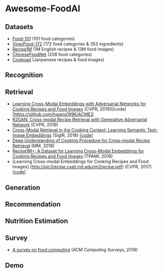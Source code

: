 # Awesome-FoodAI

## Datasets
- [Food-101](https://www.vision.ee.ethz.ch/datasets_extra/food-101/) (101 food categories)
- [VireoFood-172](http://vireo.cs.cityu.edu.hk/VireoFood172/) (172 food categories & 353 ingredients)
- [Recipe1M](http://pic2recipe.csail.mit.edu/) (1M English recipes & 13M food images)
- [ChineseFoodNet](https://sites.google.com/view/chinesefoodnet/) (208 food categories)
- [Cookpad](https://dl.acm.org/doi/10.1145/3077136.3080686) (Janpanese recipes & food images)

## Recognition

## Retrieval
- [Learning Cross-Modal Embeddings with Adversarial Networks for Cooking Recipes and Food Images](http://openaccess.thecvf.com/content_CVPR_2019/papers/Wang_Learning_Cross-Modal_Embeddings_With_Adversarial_Networks_for_Cooking_Recipes_and_CVPR_2019_paper.pdf) (CVPR, 2019)[[code][https://github.com/hwang1996/ACME]]
- [R2GAN: Cross-modal Recipe Retrieval with Generative Adversarial Network](http://openaccess.thecvf.com/content_CVPR_2019/papers/Zhu_R2GAN_Cross-Modal_Recipe_Retrieval_With_Generative_Adversarial_Network_CVPR_2019_paper.pdf) (CVPR, 2019)
- [Cross-Modal Retrieval in the Cooking Context: Learning Semantic Text-Image Embeddings](https://arxiv.org/abs/1804.11146) (SigIR, 2018) [[code](https://github.com/Cadene/recipe1m.bootstrap.pytorch)]
- [Deep Understanding of Cooking Procedure for Cross-modal Recipe Retrieval](http://vireo.cs.cityu.edu.hk/papers/2018_p1020-chen.pdf) (MM, 2018)
- [Recipe1M+: A Dataset for Learning Cross-Modal Embeddings for Cooking Recipes and Food Images](http://pic2recipe.csail.mit.edu/tpami19.pdf) (TPAMI, 2019)
- [Learning Cross-modal Embeddings for Cooking Recipes and Food Images] (http://pic2recipe.csail.mit.edu/im2recipe.pdf) (CVPR, 2017) [[code](https://github.com/torralba-lab/im2recipe-Pytorch)]

## Generation

## Recommendation

## Nutrition Estimation

## Survey
- [A survey on food computing](https://arxiv.org/abs/1808.07202) (ACM Computing Surveys, 2019)
## Demo
